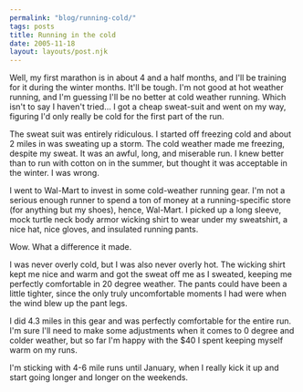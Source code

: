 ```yaml
---
permalink: "blog/running-cold/"
tags: posts
title: Running in the cold
date: 2005-11-18
layout: layouts/post.njk
---
```


Well, my first marathon is in about 4 and a half months, and I'll be training for it during the winter months. It'll be tough. I'm not good at hot weather running, and I'm guessing I'll be no better at cold weather running. Which isn't to say I haven't tried... I got a cheap sweat-suit and went on my way, figuring I'd only really be cold for the first part of the run. 

The sweat suit was entirely ridiculous. I started off freezing cold and about 2 miles in was sweating up a storm. The cold weather made me freezing, despite my sweat. It was an awful, long, and miserable run. I knew better than to run with cotton on in the summer, but thought it was acceptable in the winter. I was wrong. 

I went to Wal-Mart to invest in some cold-weather running gear. I'm not a serious enough runner to spend a ton of money at a running-specific store (for anything but my shoes), hence, Wal-Mart. I picked up a long sleeve, mock turtle neck body armor wicking shirt to wear under my sweatshirt, a nice hat, nice gloves, and insulated running pants. 

Wow. What a difference it made. 

I was never overly cold, but I was also never overly hot. The wicking shirt kept me nice and warm and got the sweat off me as I sweated, keeping me perfectly comfortable in 20 degree weather. The pants could have been a little tighter, since the only truly uncomfortable moments I had were when the wind blew up the pant legs. 

I did 4.3 miles in this gear and was perfectly comfortable for the entire run. I'm sure I'll need to make some adjustments when it comes to 0 degree and colder weather, but so far I'm happy with the $40 I spent keeping myself warm on my runs. 

I'm sticking with 4-6 mile runs until January, when I really kick it up and start going longer and longer on the weekends.
